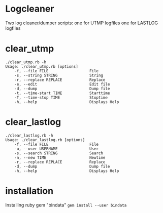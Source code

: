 # Logcleaner
Two log cleaner/dumper scripts:
  one for UTMP logfiles
  one for LASTLOG logfiles


# clear_utmp
```
./clear_utmp.rb -h
Usage: ./clear_utmp.rb [options]
    -f, --file FILE                  File
    -s, --string STRING              String
    -r, --replace REPLACE            Replace
    -e, --edit                       Edit file
    -d, --dump                       Dump file
    -t, --time-start TIME            Starttime
    -T, --time-stop TIME             Stoptime
    -h, --help                       Displays Help

```

# clear_lastlog
```
./clear_lastlog.rb -h
Usage: ./clear_lastlog.rb [options]
    -f, --file FILE                  File
    -u, --user USERNAME              User
    -s, --search STRING              Search
    -n, --new TIME                   Newtime
    -r, --replace REPLACE            Replace
    -d, --dump                       Dump file
    -h, --help                       Displays Help

```

# installation
Installing ruby gem "bindata"
`gem install --user bindata`


